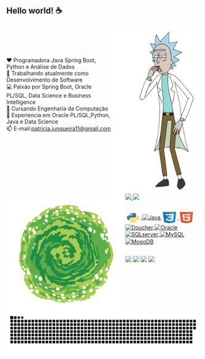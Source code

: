    <div>
 
   
## Hello world! ☕

<div/>
  
<img width="230px" align="right"  src="https://raw.githubusercontent.com/Elyabe/Elyabe/master/images/rick-dancing.gif">
<img width="310px" align="left" src="https://raw.githubusercontent.com/Elyabe/elyabe/master/images/portal-3.gif"> 

<br/>
<br/>
<br/>
<br/>

  ❤ Programadora Java Spring Boot, Python e Análise de Dados <br/>
  🔭 Trabalhando atualmente como Desenvolvimento de Software <br/>
  💻 Paixão por Spring Boot, Oracle PL/SQL, Data Science e Business Intelligence <br/>
  🌱 Cursando Engenharia da Computação <br/>
  👯 Experiencia em Oracle PL/SQL,Python, Java e Data Science  <br/>
  📫 E-mail:patricia.junqueira11@gmail.com <br/> 
<br/>
<br/>
<br/>
<br/>
<br/>
<br/>
<br/>
<br/>


<div>
   
<a href="https://github.com/patriciajunqueira">
<img height="180em" src="https://github-readme-stats.vercel.app/api?username=patriciajunqueira&show_icons=true&theme=dracula&include_all_commits=true&count_private=true"/>
<img height="180em" src="https://github-readme-stats.vercel.app/api/top-langs/?username=patriciajunqueira&layout=compact&langs_count=7&theme=dracula"/>
</div>

##   

  
  
  <img align="center" alt="Python"      height="30" width="40"      src="https://raw.githubusercontent.com/devicons/devicon/master/icons/python/python-original.svg">
  <img align="center" alt="Java"        height="30" width="40"      src="https://cdn.jsdelivr.net/gh/devicons/devicon/icons/java/java-original.svg">
  <img align="center" alt="CSS"         height="30" width="40"      src="https://raw.githubusercontent.com/devicons/devicon/master/icons/css3/css3-original.svg">
  <img align="center" alt="HTML"        height="30" width="40"      src="https://raw.githubusercontent.com/devicons/devicon/master/icons/html5/html5-original.svg">
  <img align="center" alt="Doucher"     height="30" width="40"      src="https://cdn.jsdelivr.net/gh/devicons/devicon/icons/docker/docker-original-wordmark.svg" />
  <img align="center" alt="Oracle"      height="30" width="40"      src="https://cdn.jsdelivr.net/gh/devicons/devicon/icons/oracle/oracle-original.svg" />
  <img align="center" alt="SQLserver"   height="30" width="40"      src="https://img.icons8.com/color/48/000000/microsoft-sql-server.png"/>
  <img align="center" alt="MySQL"       height="40" width="50"      src="https://cdn.jsdelivr.net/gh/devicons/devicon/icons/mysql/mysql-original-wordmark.svg"/>
  <img align="center" alt="MogoDB"      height="30" width="40"      src="https://img.icons8.com/color/48/000000/mongodb.png"/>
   
  

   
##
   
<div>
  <a href="https://instagram.com/pat.junqueira" target="_blank"><img src="https://img.shields.io/badge/-Instagram-%23E4405F?style=for-the-badge&logo=instagram&logoColor=white" target="_blank"></a>
 	<a href="https://www.twitch.tv/patrici71127596" target="_blank"><img src="https://img.shields.io/badge/Twitch-9146FF?style=for-the-badge&logo=twitch&logoColor=white" target="_blank"></a>
  <a href = "mailto:patricia.junqueira11@gmail.com"><img src="https://img.shields.io/badge/Gmail-D14836?style=for-the-badge&logo=gmail&logoColor=white" target="_blank"></a>
  <a href="https://www.linkedin.com/in/patricia-miranda-e-silva-7a7030134/" target="_blank"><img src="https://img.shields.io/badge/-LinkedIn-%230077B5?style=for-the-badge&logo=linkedin&logoColor=white" target="_blank"></a>   
</div>
   
##
  
  
  
  
  
  ![Snake animation](https://github.com/PATRICIAJUNQUEIRA/PATRICIAJUNQUEIRA/blob/output/github-contribution-grid-snake.svg)
  
